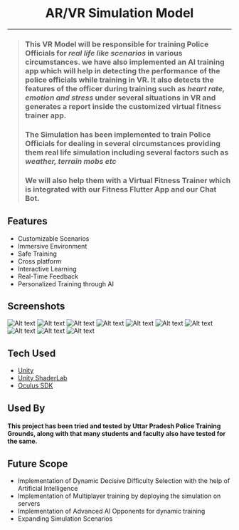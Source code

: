 <h1 align ="center">AR/VR Simulation Model</h1><hr>
 
>### This VR Model will be responsible for training Police Officials for *real life like scenarios* in various circumstances. we have also implemented an AI training app which will help in detecting the performance of the police officials while training in VR. It also detects the features of the officer during training such as *heart rate, emotion and stress* under several situations in VR and generates a report inside the customized virtual fitness trainer app.
>
>### The Simulation has been implemented to train Police Officials for dealing in several circumstances providing them real life simulation including several factors such as *weather, terrain mobs etc* 
>
>### We will also help them with a Virtual Fitness Trainer which is integrated with our Fitness Flutter App and our Chat Bot.

## Features

- Customizable Scenarios
- Immersive Environment
- Safe Training
- Cross platform
- Interactive Learning
- Real-Time Feedback
- Personalized Training through AI


## Screenshots

![Alt text](<../public/vr (1).png>)
![Alt text](<../public/vr (2).png>)
![Alt text](<../public/vr (3).png>)
![Alt text](<../public/vr (4).png>)
![Alt text](<../public/vr (5).png>)
![Alt text](<../public/vr (6).png>)
![Alt text](<../public/vr (7).png>)
![Alt text](<../public/vr (9).png>)
![Alt text](<../public/vr (10).png>)
![Alt text](<../public/vr (11).png>)


## Tech Used

* [Unity](https://unity.com/)
* [Unity ShaderLab](https://docs.unity3d.com/Manual/SL-Reference.html)
* [Oculus SDK](https://developer.oculus.com/documentation/)


## Used By

#### This project has been tried and tested by Uttar Pradesh Police Training Grounds, along with that many students and faculty also have tested for the same.


## Future Scope

- Implementation of Dynamic Decisive Difficulty Selection with the help of Artificial Intelligence
- Implementation of Multiplayer training by deploying the simulation on servers
- Implementation of Advanced AI Opponents for dynamic training
- Expanding Simulation Scenarios
